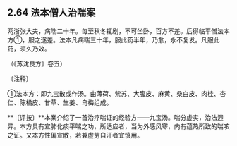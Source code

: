 ## 2.64 法本僧人治喘案

两浙张大夫，病喘二十年。每至秋冬辄剧，不可坐卧，百方不差。后得临平僧法本方①，服之遂差。法本凡病喘三十年，服此药半年，乃愈，永不复发。凡服此药，须久乃效。

（《苏沈良方》卷五）

〔注释〕

①法本方：即九宝散或作汤。由薄荷、紫苏、大腹皮、麻黄、桑白皮、肉桂、杏仁、陈橘皮、甘草、生姜、乌梅组成。

**〔评按〕**本案介绍了一首治疗喘证的经验方——九宝汤。喘分虚实，治法迥异。本方具有宣肺化痰平喘之功，所适应者，当为外感风寒，内有蕴热所致的喘咳之证。又本方性偏宣散，若兼虚劳自汗者宜慎用。
